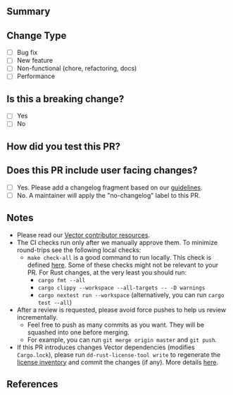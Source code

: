 <!--
  Your PR title must conform to the conventional commit spec:
  https://www.conventionalcommits.org/en/v1.0.0/

  <type>(<scope>)!: <description>

  * `type` = chore, enhancement, feat, fix, docs, revert
  * `!` = OPTIONAL: signals a breaking change
  * `scope` = Optional when `type` is "chore" or "docs", available scopes https://github.com/vectordotdev/vector/blob/master/.github/workflows/semantic.yml#L31
  * `description` = short description of the change

Examples:

  * enhancement(file source): Add `sort` option to sort discovered files
  * feat(new source): Initial `statsd` source
  * fix(file source): Fix a bug discovering new files
  * chore(external docs): Clarify `batch_size` option
-->

## Summary
<!-- Please provide a brief summary about what this PR does.
This should help the reviewers give feedback faster and with higher quality. -->

## Change Type
- [ ] Bug fix
- [ ] New feature
- [ ] Non-functional (chore, refactoring, docs)
- [ ] Performance

## Is this a breaking change?
- [ ] Yes
- [ ] No

## How did you test this PR?
<!-- Please describe your testing plan here.
Sharing information about your setup and the Vector configuration(s) you used (when applicable) is highly recommended.
Providing this information upfront will facilitate a smoother review process. -->

## Does this PR include user facing changes?

- [ ] Yes. Please add a changelog fragment based on our [guidelines](https://github.com/vectordotdev/vector/blob/master/changelog.d/README.md).
- [ ] No. A maintainer will apply the "no-changelog" label to this PR.

## Notes
- Please read our [Vector contributor resources](https://github.com/vectordotdev/vector/tree/master/docs#getting-started).
- The CI checks run only after we manually approve them. To minimize round-trips see the following local checks:
  - `make check-all` is a good command to run locally. This check is
    defined [here](https://github.com/vectordotdev/vector/blob/1ef01aeeef592c21d32ba4d663e199f0608f615b/Makefile#L450-L454). Some of these
    checks might not be relevant to your PR. For Rust changes, at the very least you should run:
    - `cargo fmt --all`
    - `cargo clippy --workspace --all-targets -- -D warnings`
    - `cargo nextest run --workspace` (alternatively, you can run `cargo test --all`)
- After a review is requested, please avoid force pushes to help us review incrementally.
  - Feel free to push as many commits as you want. They will be squashed into one before merging.
  - For example, you can run `git merge origin master` and `git push`.
- If this PR introduces changes Vector dependencies (modifies `Cargo.lock`), please
  run `dd-rust-license-tool write` to regenerate the [license inventory](https://github.com/vectordotdev/vrl/blob/main/LICENSE-3rdparty.csv) and commit the changes (if any). More details [here](https://crates.io/crates/dd-rust-license-tool).

## References

<!-- Please list any issues closed by this PR. -->

<!--
- Closes: <issue link>
-->

<!-- Any other issues or PRs relevant to this PR? Feel free to list them here. -->
